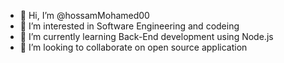 - 👋 Hi, I’m @hossamMohamed00
- 👀 I’m interested in Software Engineering and codeing
- 🌱 I’m currently learning Back-End development using Node.js
- 💞️ I’m looking to collaborate on open source application

<!---
hossamMohamed00/hossamMohamed00 is a ✨ special ✨ repository because its `README.md` (this file) appears on your GitHub profile.
You can click the Preview link to take a look at your changes.
--->

